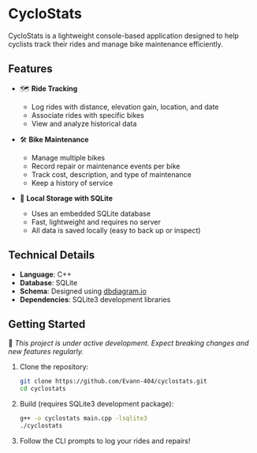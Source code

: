 # CycloStats

CycloStats is a lightweight console-based application designed to help cyclists track their rides and manage bike maintenance efficiently.

## Features

- 🗺️ **Ride Tracking**
  - Log rides with distance, elevation gain, location, and date
  - Associate rides with specific bikes
  - View and analyze historical data

- 🛠️ **Bike Maintenance**
  - Manage multiple bikes
  - Record repair or maintenance events per bike
  - Track cost, description, and type of maintenance
  - Keep a history of service

- 💾 **Local Storage with SQLite**
  - Uses an embedded SQLite database
  - Fast, lightweight and requires no server
  - All data is saved locally (easy to back up or inspect)

## Technical Details

- **Language**: C++
- **Database**: SQLite
- **Schema**: Designed using [dbdiagram.io](https://dbdiagram.io)
- **Dependencies**: SQLite3 development libraries


## Getting Started

🚧 _This project is under active development. Expect breaking changes and new features regularly._

1. Clone the repository:
   ```bash
   git clone https://github.com/Evann-404/cyclostats.git
   cd cyclostats
   ```
2. Build (requires SQLite3 development package):
   ```bash
   g++ -o cyclostats main.cpp -lsqlite3
   ./cyclostats
   ```
3. Follow the CLI prompts to log your rides and repairs!
